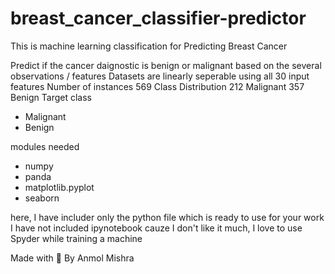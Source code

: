 # breast_cancer_classifier-predictor

This is machine learning classification for Predicting Breast Cancer


Predict if the cancer daignostic is benign or malignant based on the several observations / features
Datasets are linearly seperable using all 30 input features Number of instances 569 Class Distribution 212 Malignant 357 Benign Target class

- Malignant
- Benign

modules needed 
- numpy
- panda
- matplotlib.pyplot
- seaborn


here, I have includer only the python file which is ready to use for your work
I have not included ipynotebook cauze I don't like it much, I love to use Spyder while training a machine

Made with 💖 By Anmol Mishra
